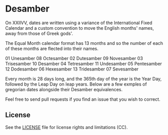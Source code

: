 # Desamber

On XXIIVV, dates are written using a variance of the International Fixed Calendar and a custom convention to move the English months' names, away from those of Greek gods'.

The Equal Month calendar format has 13 months and so the number of each of these months are flected into their names.

01	Unesamber	08	Octesamber
02	Dutesamber	09	Novesamber
03	Trisesamber	10	Desamber
04	Tetresamber	11	Undesamber
05	Pentesamber	12	Dodesamber
06	Hexesamber	13	Tridesamber
07	Sevesamber

Every month is 28 days long, and the 365th day of the year is the Year Day, followed by the Leap Day on leap years. Below are a few exmples of gregorian dates alongside their Desamber equivalences.

Feel free to send pull requests if you find an issue that you wish to correct.

## License

See the [LICENSE](LICENSE.md) file for license rights and limitations (CC).